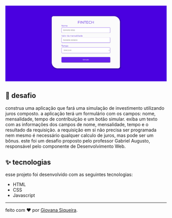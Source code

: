 ![image](assets/fintech.png)

## 🌈 desafio

construa uma aplicação que fará uma simulação de investimento utilizando juros composto. a aplicação terá um formulário com os campos: nome, mensalidade, tempo de contribuição e um botão simular. exiba um texto com as informações dos campos de nome, mensalidade, tempo e o resultado da requisição. a requisição em si não precisa ser programada nem mesmo é necessário qualquer calculo de juros, mas pode ser um bônus. 
este foi um desafio proposto pelo professor Gabriel Augusto, responsável pelo componente de Desenvolvimento Web.

## ✨ tecnologias

esse projeto foi desenvolvido com as seguintes tecnologias:

- HTML
- CSS
- Javascript

---

feito com ❤️ por [Giovana Siqueira](https://www.linkedin.com/in/giovana--siqueira/).

